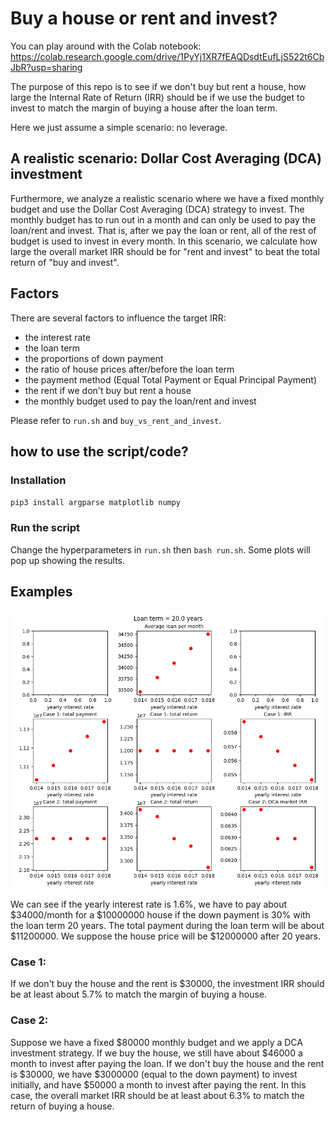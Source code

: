 # Buy a house or rent and invest?

You can play around with the Colab notebook: https://colab.research.google.com/drive/1PyYj1XR7fEAQDsdtEufLjS522t6CbJbR?usp=sharing

The purpose of this repo is to see if we don't buy but rent a house, how large the
Internal Rate of Return (IRR) should be if we use the budget to invest to match the
margin of buying a house after the loan term.

Here we just assume a simple scenario: no leverage.


## A realistic scenario: Dollar Cost Averaging (DCA) investment

Furthermore, we analyze a realistic scenario where we have a fixed monthly budget 
and use the Dollar Cost Averaging (DCA) strategy to invest. 
The monthly budget has to run out in a month and can only be used to pay the 
loan/rent and invest.
That is, after we pay the loan or rent, all of the rest of budget is used to
invest in every month.
In this scenario, we calculate how large the overall market IRR should be for
"rent and invest" to beat the total return of "buy and invest".


## Factors

There are several factors to influence the target IRR:
- the interest rate
- the loan term
- the proportions of down payment
- the ratio of house prices after/before the loan term
- the payment method (Equal Total Payment or Equal Principal Payment)
- the rent if we don't buy but rent a house
- the monthly budget used to pay the loan/rent and invest

Please refer to `run.sh` and `buy_vs_rent_and_invest`.


## how to use the script/code?

### Installation
`pip3 install argparse matplotlib numpy`

### Run the script
Change the hyperparameters in `run.sh` then `bash run.sh`.
Some plots will pop up showing the results.


## Examples

![image](examples/house_price_10000000_to_12000000_loan_0.7_rent_30000_budget_80000/loan_term_20.png)

We can see if the yearly interest rate is 1.6%, we have to pay about $34000/month
for a $10000000 house if the down payment is 30% with the loan term 20 years. The 
total payment during the loan term will be about $11200000.
We suppose the house price will be $12000000 after 20 years.

### Case 1:
If we don't buy the house and the rent is $30000, the investment IRR should be at 
least about 5.7% to match the margin of buying a house.

### Case 2:
Suppose we have a fixed $80000 monthly budget and we apply a DCA investment
strategy.
If we buy the house, we still have about $46000 a month to invest after paying
the loan.
If we don't buy the house and the rent is $30000, we have $3000000 (equal to the 
down payment) to invest initially, and have $50000 a month to invest after paying 
the rent. In this case, the overall market IRR should be at least about 6.3% to 
match the return of buying a house.


